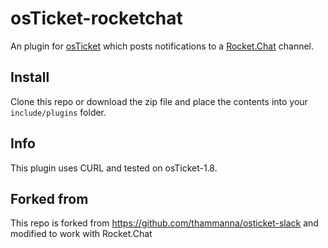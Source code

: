 osTicket-rocketchat
==============
An plugin for [osTicket](https://osticket.com) which posts notifications to a [Rocket.Chat](https://github.com/RocketChat) channel.

Install
--------
Clone this repo or download the zip file and place the contents into your `include/plugins` folder.

Info
------
This plugin uses CURL and tested on osTicket-1.8.

Forked from
------
This repo is forked from https://github.com/thammanna/osticket-slack and modified to work with Rocket.Chat
